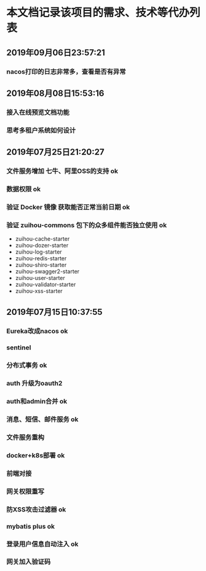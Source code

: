 # 本文档记录该项目的需求、技术等代办列表

## 2019年09月06日23:57:21
### nacos打印的日志非常多，查看是否有异常

## 2019年08月08日15:53:16
### 接入在线预览文档功能                      
### 思考多租户系统如何设计                 
###    

## 2019年07月25日21:20:27
### 文件服务增加 七牛、阿里OSS的支持                   ok
### 数据权限                                        ok
### 验证 Docker 镜像 获取能否正常当前日期              ok
### 验证 zuihou-commons 包下的众多组件能否独立使用     ok
- zuihou-cache-starter
- zuihou-dozer-starter
- zuihou-log-starter
- zuihou-redis-starter
- zuihou-shiro-starter
- zuihou-swagger2-starter
- zuihou-user-starter
- zuihou-validator-starter
- zuihou-xss-starter

## 2019年07月15日10:37:55
### Eureka改成nacos     ok   
### sentinel            
### 分布式事务           ok
### auth 升级为oauth2      
### auth和admin合并      ok
### 消息、短信、邮件服务   ok       
### 文件服务重构          
### docker+k8s部署       ok
### 前端对接                
### 网关权限重写           
### 防XSS攻击过滤器        ok
### mybatis plus         ok
### 登录用户信息自动注入    ok
### 网关加入验证码          
